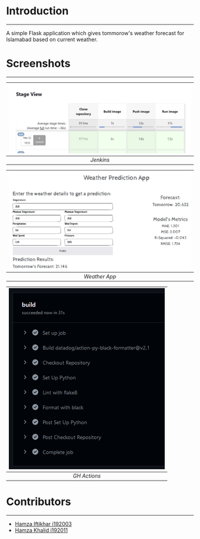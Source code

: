# Introduction
---
A simple Flask application which gives tommorow's weather forecast for Islamabad based on current weather.

# Screenshots
---
| ![Jenkins](./images/Jenkins.jpg) |
| :--: |
| *Jenkins* |

| ![Weather App](./images/App.png) |
| :--: |
| *Weather App* |

| ![Github Actions](./images/Actions.png) |
| :--: |
| *GH Actions* |

# Contributors
---
* [Hamza Iftikhar i192003](https://github.com/Ham-Ifti)
* [Hamza Khalid i192011](https://github.com/hmzakhalid)
